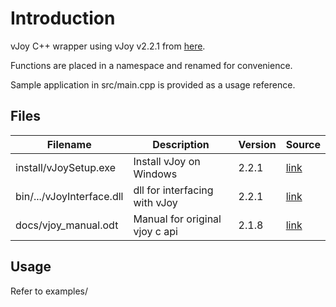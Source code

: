 # Introduction
vJoy C++ wrapper using vJoy v2.2.1 from [here](https://github.com/njz3/vJoy).

Functions are placed in a namespace and renamed for convenience.

Sample application in src/main.cpp is provided as a usage reference.

## Files
| Filename | Description | Version | Source |
| --- | --- | --- | --- |
| install/vJoySetup.exe     | Install vJoy on Windows        | 2.2.1 | [link](https://github.com/njz3/vJoy/releases/tag/v2.2.1.1) |
| bin/.../vJoyInterface.dll | dll for interfacing with vJoy  | 2.2.1 | [link](https://github.com/njz3/vJoy/tree/28bede0a486dd0a303157c1365d4f18464e7034d/SDK/lib) |
| docs/vjoy_manual.odt      | Manual for original vjoy c api | 2.1.8 | [link](https://github.com/njz3/vJoy/tree/28bede0a486dd0a303157c1365d4f18464e7034d/SDK/ReadMe.odt) |

## Usage
Refer to examples/
